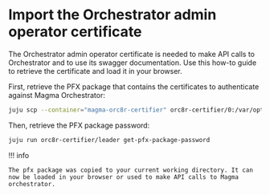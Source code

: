 # Import the Orchestrator admin operator certificate

The Orchestrator admin operator certificate is needed to make API calls to Orchestrator and to use its swagger documentation. Use this how-to guide to retrieve the certificate and load it in your browser.

First, retrieve the PFX package that contains the certificates to authenticate against Magma Orchestrator:

```bash
juju scp --container="magma-orc8r-certifier" orc8r-certifier/0:/var/opt/magma/certs/admin_operator.pfx admin_operator.pfx
```

Then, retrieve the PFX package password:

```bash
juju run orc8r-certifier/leader get-pfx-package-password
```

!!! info

    The pfx package was copied to your current working directory. It can now be loaded in your browser or used to make API calls to Magma orchestrator.
